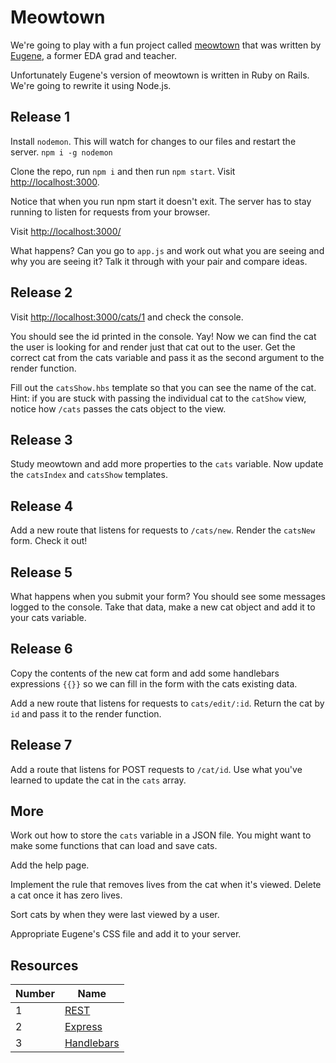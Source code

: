# Meowtown

We're going to play with a fun project called [meowtown](http://meowtown.herokuapp.com/cats) that was written by [Eugene](https://github.com/data-doge), a former EDA grad and teacher.

Unfortunately Eugene's version of meowtown is written in Ruby on Rails. We're going to rewrite it using Node.js.


## Release 1

Install `nodemon`. This will watch for changes to our files and restart the server. ```npm i -g nodemon```

Clone the repo, run ```npm i``` and then run ```npm start```. Visit [http://localhost:3000](http://localhost:3000).

Notice that when you run npm start it doesn't exit. The server has to stay running to listen for requests from your browser.

Visit [http://localhost:3000/](http://localhost:3000/)

What happens? Can you go to `app.js` and work out what you are seeing and why you are seeing it? Talk it through with your pair and compare ideas.


## Release 2

Visit [http://localhost:3000/cats/1](http://localhost:3000/cats/1) and check the console.

You should see the id printed in the console. Yay! Now we can find the cat the user is looking for and render just that cat out to the user. Get the correct cat from the cats variable and pass it as the second argument to the render function.

Fill out the `catsShow.hbs` template so that you can see the name of the cat. Hint: if you are stuck with passing the individual cat to the `catShow` view, notice how `/cats` passes the cats object to the view.


## Release 3

Study meowtown and add more properties to the `cats` variable. Now update the `catsIndex` and `catsShow` templates.


## Release 4

Add a new route that listens for requests to `/cats/new`. Render the `catsNew` form. Check it out!


## Release 5

What happens when you submit your form? You should see some messages logged to the console. Take that data, make a new cat object and add it to your cats variable.


## Release 6

Copy the contents of the new cat form and add some handlebars expressions `{{}}` so we can fill in the form with the cats existing data.

Add a new route that listens for requests to `cats/edit/:id`. Return the cat by `id` and pass it to the render function.


## Release 7

Add a route that listens for POST requests to `/cat/id`. Use what you've learned to update the cat in the `cats` array.

## More

Work out how to store the `cats` variable in a JSON file. You might want to make some functions that can load and save cats.

Add the help page.

Implement the rule that removes lives from the cat when it's viewed. Delete a cat once it has zero lives.

Sort cats by when they were last viewed by a user.

Appropriate Eugene's CSS file and add it to your server.


## Resources

Number | Name
-------|------
1 | [REST](http://guides.rubyonrails.org/routing.html)
2 | [Express](http://expressjs.com/)
3 | [Handlebars](http://handlebarsjs.com/)
